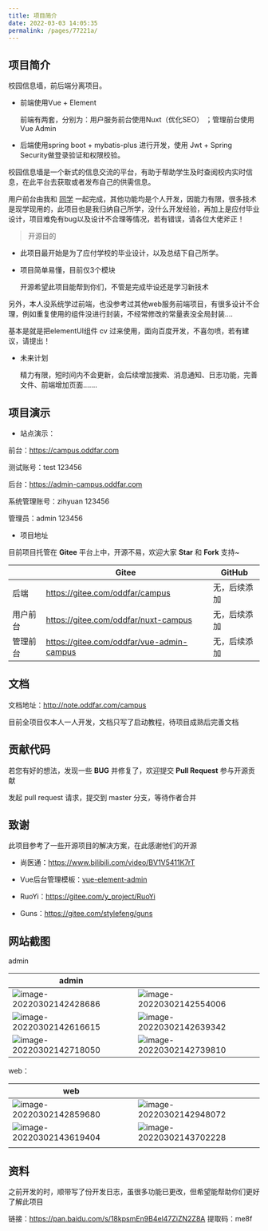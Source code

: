 ```yaml
---
title: 项目简介
date: 2022-03-03 14:05:35
permalink: /pages/77221a/
---
```

## 项目简介



校园信息墙，前后端分离项目。

- 前端使用Vue + Element 

  前端有两套，分别为：用户服务前台使用Nuxt（优化SEO） ；管理前台使用Vue Admin

- 后端使用spring boot  + mybatis-plus 进行开发，使用 Jwt + Spring Security做登录验证和权限校验。

校园信息墙是一个新式的信息交流的平台，有助于帮助学生及时查阅校内实时信息，在此平台去获取或者发布自己的供需信息。

用户前台由我和 [同学](https://gitee.com/wfmiss) 一起完成，其他功能均是个人开发，因能力有限，很多技术是现学现用的，此项目也是我归纳自己所学，没什么开发经验，再加上是应付毕业设计，项目难免有bug以及设计不合理等情况，若有错误，请各位大佬斧正！



> 开源目的

- 此项目最开始是为了应付学校的毕业设计，以及总结下自己所学。

- 项目简单易懂，目前仅3个模块

  开源希望此项目能帮到你们，不管是完成毕设还是学习新技术

另外，本人没系统学过前端，也没参考过其他web服务前端项目，有很多设计不合理，例如重复使用的组件没进行封装，不经常修改的常量表没全局封装....

基本是就是把elementUI组件 cv 过来使用，面向百度开发，不喜勿喷，若有建议，请提出！

- 未来计划

  精力有限，短时间内不会更新，会后续增加搜索、消息通知、日志功能，完善文件、前端增加页面.......

## 项目演示

- 站点演示：

前台：<https://campus.oddfar.com>

测试账号：test 123456

后台：<https://admin-campus.oddfar.com>

系统管理账号：zihyuan 123456

管理员：admin 123456

- 项目地址

目前项目托管在 **Gitee** 平台上中，开源不易，欢迎大家 **Star** 和 **Fork** 支持~

|          | Gitee                                       | GitHub       |
| -------- | ------------------------------------------- | ------------ |
| 后端     | <https://gitee.com/oddfar/campus>           | 无，后续添加 |
| 用户前台 | <https://gitee.com/oddfar/nuxt-campus>      | 无，后续添加 |
| 管理前台 | <https://gitee.com/oddfar/vue-admin-campus> | 无，后续添加 |



## 文档

文档地址：<http://note.oddfar.com/campus>

目前全项目仅本人一人开发，文档只写了启动教程，待项目成熟后完善文档



## 贡献代码

若您有好的想法，发现一些 **BUG** 并修复了，欢迎提交 **Pull Request** 参与开源贡献

发起 pull request 请求，提交到 master 分支，等待作者合并

## 致谢

此项目参考了一些开源项目的解决方案，在此感谢他们的开源

- 尚医通：<https://www.bilibili.com/video/BV1V5411K7rT>

- Vue后台管理模板：[vue-element-admin](https://github.com/PanJiaChen/vue-element-admin)
- RuoYi：<https://gitee.com/y_project/RuoYi>
- Guns：<https://gitee.com/stylefeng/guns>



## 网站截图

admin

| admin                                                        |                                                              |
| ------------------------------------------------------------ | ------------------------------------------------------------ |
| ![image-20220302142428686](https://cdn.jsdelivr.net/gh/oddfar/static/campus/项目简介.assets/image-20220302142428686.png) | ![image-20220302142554006](https://cdn.jsdelivr.net/gh/oddfar/static/campus/项目简介.assets/image-20220302142554006.png) |
| ![image-20220302142616615](https://cdn.jsdelivr.net/gh/oddfar/static/campus/项目简介.assets/image-20220302142616615.png) | ![image-20220302142639342](https://cdn.jsdelivr.net/gh/oddfar/static/campus/项目简介.assets/image-20220302142639342.png) |
| ![image-20220302142718050](https://cdn.jsdelivr.net/gh/oddfar/static/campus/项目简介.assets/image-20220302142718050.png) | ![image-20220302142739810](https://cdn.jsdelivr.net/gh/oddfar/static/campus/项目简介.assets/image-20220302142739810.png) |

web：

| web                                                          |                                                              |
| ------------------------------------------------------------ | ------------------------------------------------------------ |
| ![image-20220302142859680](https://cdn.jsdelivr.net/gh/oddfar/static/campus/项目简介.assets/image-20220302142859680.png) | ![image-20220302142948072](https://cdn.jsdelivr.net/gh/oddfar/static/campus/项目简介.assets/image-20220302142948072.png) |
| ![image-20220302143619404](https://cdn.jsdelivr.net/gh/oddfar/static/campus/项目简介.assets/image-20220302143619404.png) | ![image-20220302143702228](https://cdn.jsdelivr.net/gh/oddfar/static/campus/项目简介.assets/image-20220302143702228.png) |
|                                                              |                                                              |



## 资料

之前开发的时，顺带写了份开发日志，虽很多功能已更改，但希望能帮助你们更好了解此项目

链接：<https://pan.baidu.com/s/18kpsmEn9B4el47ZiZN2Z8A>
提取码：me8f

